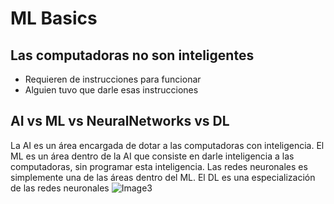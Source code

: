 # ML Basics

## Las computadoras no son inteligentes
- Requieren de instrucciones para funcionar
- Alguien tuvo que darle esas instrucciones

## AI vs ML vs NeuralNetworks vs DL
La AI es un área encargada de dotar a las computadoras con inteligencia. El ML es un área dentro de la AI que consiste en darle inteligencia a las computadoras, sin programar esta inteligencia. Las redes neuronales es simplemente una de las áreas dentro del ML. El DL es una especialización de las redes neuronales
![Image3](https://firebasestorage.googleapis.com/v0/b/habacuc-javascript.appspot.com/o/images%2Fcaps%2F3.png?alt=media&token=5aac72de-4081-4be6-8d11-e943e110e186)